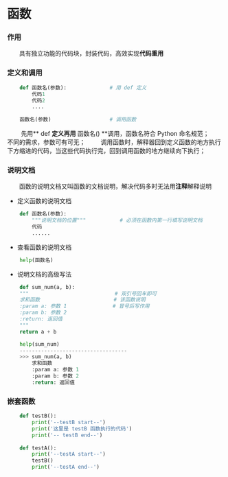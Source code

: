 # 函数
### 作用
&emsp;&emsp;具有独立功能的代码块，封装代码，高效实现**代码重用**

### 定义和调用


```python
    def 函数名(参数):              # 用 def 定义
        代码1
        代码2
        ....
        
    函数名(参数)                   # 调用函数

```
&emsp;&emsp; 先用** def **定义再用** 函数名() **调用，函数名符合 Python 命名规范；
&emsp;&emsp; 不同的需求，参数可有可无；
&emsp;&emsp; 调用函数时，解释器回到定义函数的地方执行下方缩进的代码，当这些代码执行完，回到调用函数的地方继续向下执行；



### 说明文档
&emsp;&emsp;函数的说明文档又叫函数的文档说明，解决代码多时无法用**注释**解释说明

*  定义函数的说明文档

```python
    def 函数名(参数):
        """说明文档的位置"""           # 必须在函数内第一行填写说明文档
        代码
        ......
```

*  查看函数的说明文档


```python
    help(函数名)
```

*  说明文档的高级写法


```python
    def sum_num(a, b):
    """                            # 双引号回车即可
    求和函数                        # 该函数说明
    :param a: 参数 1               # 冒号后写作用
    :param b: 参数 2
    :return: 返回值
    """
    return a + b

    help(sum_num)
    -----------------------------------
    >>> sum_num(a, b)
        求和函数
        :param a: 参数 1
        :param b: 参数 2
        :return: 返回值

```

### 嵌套函数



```python
    def testB():
        print('--testB start--')
        print('这里是 testB 函数执行的代码')
        print('-- testB end--')
        
    def testA():
        print('--testA start--')
        testB()
        print('--testA end--')
```








